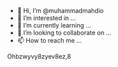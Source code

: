 - 👋 Hi, I’m @muhammadmahdio
- 👀 I’m interested in ...
- 🌱 I’m currently learning ...
- 💞️ I’m looking to collaborate on ...
- 📫 How to reach me ...

<!---
muhammadmahdio/muhammadmahdio is a ✨ special ✨ repository because its `README.md` (this file) appears on your GitHub profile.
You can click the Preview link to take a look at your changes.
--->
Ohbzwyvy8zyev8ez,8
